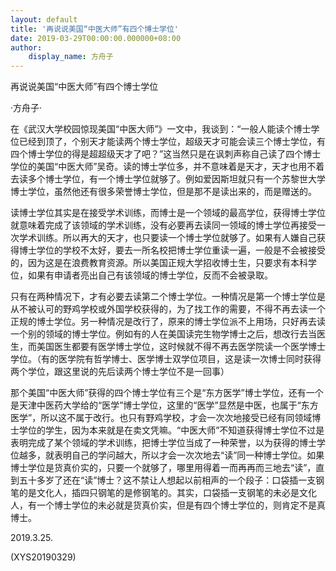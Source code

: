 ```yaml
---
layout: default
title: '再说说美国“中医大师”有四个博士学位'
date: 2019-03-29T00:00:00.000000+08:00
author:
    display_name: 方舟子
---
```


再说说美国“中医大师”有四个博士学位

·方舟子·

在《武汉大学校园惊现美国“中医大师”》一文中，我谈到：“一般人能读个博士学位已经到顶了，个别天才能读两个博士学位，超级天才可能会读三个博士学位，有四个博士学位的得是超超级天才了吧？”这当然只是在讽刺声称自己读了四个博士学位的美国“中医大师”吴奇。读的博士学位多，并不意味着是天才，天才也用不着去读多个博士学位，有一个博士学位就够了。例如爱因斯坦就只有一个苏黎世大学博士学位，虽然他还有很多荣誉博士学位，但是那不是读出来的，而是赠送的。

读博士学位其实是在接受学术训练，而博士是一个领域的最高学位，获得博士学位就意味着完成了该领域的学术训练，没有必要再去读同一领域的博士学位再接受一次学术训练。所以再大的天才，也只要读一个博士学位就够了。如果有人嫌自己获得博士学位的学校不太好，要去一所名校把博士学位重读一遍，一般是不会被接受的，因为这是在浪费教育资源。所以美国正规大学招收博士生，只要求有本科学位，如果有申请者亮出自己有该领域的博士学位，反而不会被录取。

只有在两种情况下，才有必要去读第二个博士学位。一种情况是第一个博士学位是从不被认可的野鸡学校或外国学校获得的，为了找工作的需要，不得不再去读一个正规的博士学位。另一种情况是改行了，原来的博士学位派不上用场，只好再去读一个别的领域的博士学位。例如有的人在美国读完生物学博士之后，想改行去当医生，而美国医生都要有医学博士学位，这时候就不得不再去医学院读一个医学博士学位。（有的医学院有哲学博士、医学博士双学位项目，这是读一次博士同时获得两个学位，跟这里说的先后读两个博士学位不是一回事）

那个美国“中医大师”获得的四个博士学位有三个是“东方医学”博士学位，还有一个是天津中医药大学给的“医学”博士学位，这里的“医学”显然是中医，也属于“东方医学”，所以这不属于改行。也只有野鸡学校，才会一次次地接受已经有同领域博士学位的学生，因为本来就是在卖文凭嘛。“中医大师”不知道获得博士学位不过是表明完成了某个领域的学术训练，把博士学位当成了一种荣誉，以为获得的博士学位越多，就表明自己的学问越大，所以才会一次次地去“读”同一种博士学位。如果博士学位是货真价实的，只要一个就够了，哪里用得着一而再再而三地去“读”，直到五十多岁了还在“读”博士？这不禁让人想起以前相声的一个段子：口袋插一支钢笔的是文化人，插四只钢笔的是修钢笔的。其实，口袋插一支钢笔的未必是文化人，有一个博士学位的未必就是货真价实，但是有四个博士学位的，则肯定不是真博士。

2019.3.25.

(XYS20190329)

